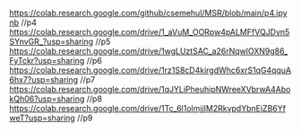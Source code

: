 https://colab.research.google.com/github/csemehul/MSR/blob/main/p4.ipynb               //p4
https://colab.research.google.com/drive/1_aVuM_OORpw4pALMFfVQJDvn5SYnvGR_?usp=sharing  //p5
https://colab.research.google.com/drive/1wgLUztSAC_a26rNqwlOXN9g86_FyTckr?usp=sharing  //p6
https://colab.research.google.com/drive/1rz1S8cD4kirgdWhc6xrS1qG4qquA6hx7?usp=sharing  //p7
https://colab.research.google.com/drive/1qJYLiPheuhipNWreeXVbrwA4AbokQh06?usp=sharing  //p8
https://colab.research.google.com/drive/1Tc_6l1olmjjIM2RkvpdYbnEjZB6YfweT?usp=sharing  //p9
